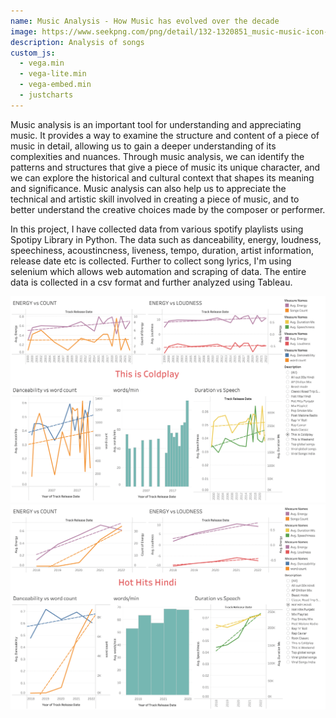 ```yaml
---
name: Music Analysis - How Music has evolved over the decade
image: https://www.seekpng.com/png/detail/132-1320851_music-music-icon-png-transparent.png
description: Analysis of songs
custom_js:
  - vega.min
  - vega-lite.min
  - vega-embed.min
  - justcharts
---
```

Music analysis is an important tool for understanding and appreciating music. It provides a way to examine the structure and content of a piece of music in detail, allowing us to gain a deeper understanding of its complexities and nuances. Through music analysis, we can identify the patterns and structures that give a piece of music its unique character, and we can explore the historical and cultural context that shapes its meaning and significance. Music analysis can also help us to appreciate the technical and artistic skill involved in creating a piece of music, and to better understand the creative choices made by the composer or performer.

In this project, I have collected data from various spotify playlists using Spotipy Library in Python. The data such as danceability, energy, loudness, speechiness, acoustincness, liveness, tempo, duration, artist information, release date etc is collected. Further to collect song lyrics, I'm using selenium which allows web automation and scraping of data. The entire data is collected in a csv format and further analyzed using Tableau.

<img src="../assets/images/fig23.png" alt="image"/>
<img src="../assets/images/fig24.png" alt="image"/>
